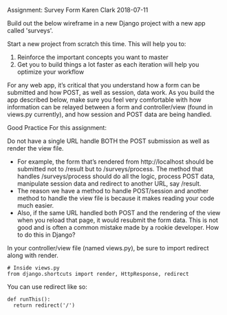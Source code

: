 Assignment: Survey Form
Karen Clark
2018-07-11

Build out the below wireframe in a new Django project with a new app called 'surveys'.

Start a new project from scratch this time. This will help you to:

1. Reinforce the important concepts you want to master
2. Get you to build things a lot faster as each iteration will help you optimize your workflow

For any web app, it’s critical that you understand how a form can be submitted and how POST, as well as session, data work. As you build the app described below, make sure you feel very comfortable with how information can be relayed between a form and controller/view (found in views.py currently), and how session and POST data are being handled.


Good Practice
For this assignment:

Do not have a single URL handle BOTH the POST submission as well as render the view file.
* For example, the form that’s rendered from http://localhost should be submitted not to /result but to /surveys/process. The method that handles /surveys/process should do all the logic, process POST data, manipulate session data and redirect to another URL, say /result.
* The reason we have a method to handle POST/session and another method to handle the view file is because it makes reading your code much easier.
* Also, if the same URL handled both POST and the rendering of the view when you reload that page, it would resubmit the form data. This is not good and is often a common mistake made by a rookie developer. 
How to do this in Django?

In your controller/view file (named views.py), be sure to import redirect along with render.

```
# Inside views.py
from django.shortcuts import render, HttpResponse, redirect
```

You can use redirect like so:
```
def runThis():
  return redirect('/')
```